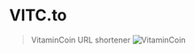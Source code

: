 # VITC.to
> VitaminCoin URL shortener
![VitaminCoin](https://static.wixstatic.com/media/5e11c5_edc04ab4aa99463bb1d059f99c09c5d6~mv2.png/v1/fill/w_432,h_166,al_c,q_85,usm_0.66_1.00_0.01/5e11c5_edc04ab4aa99463bb1d059f99c09c5d6~mv2.webp "VITC")
